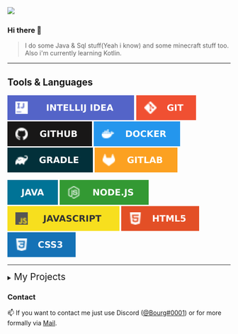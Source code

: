 ![](https://komarev.com/ghpvc/?username=B0urg&color=blue)
### Hi there 👋

> I do some Java & Sql stuff(Yeah i know) and some minecraft stuff too. Also i'm currently learning Kotlin.

---


## Tools & Languages
![](https://raw.githubusercontent.com/B0urg/B0urg/main/assets/INTELLIJ_IDEA.svg) ![](https://raw.githubusercontent.com/B0urg/B0urg/main/assets/GIT.svg) ![](https://raw.githubusercontent.com/B0urg/B0urg/main/assets/GITHUB.svg) ![](https://raw.githubusercontent.com/B0urg/B0urg/main/assets/DOCKER.svg) ![](https://raw.githubusercontent.com/B0urg/B0urg/main/assets/GRADLE.svg) ![](https://raw.githubusercontent.com/B0urg/B0urg/main/assets/GITLAB.svg)

![](https://raw.githubusercontent.com/B0urg/B0urg/main/assets/JAVA.svg)
![](https://raw.githubusercontent.com/B0urg/B0urg/main/assets/NODE.svg) ![](https://raw.githubusercontent.com/B0urg/B0urg/main/assets/JAVASCRIPT.svg) ![](https://raw.githubusercontent.com/B0urg/B0urg/main/assets/HTML5.svg) ![](https://raw.githubusercontent.com/B0urg/B0urg/main/assets/CSS3.svg) 

---

<details>
  <summary> <span style="font-size: 1.3rem"> My Projects </span> </summary>

#### [PluginJam 2 by Devcord(2022-11)](https://github.com/B0urg/DevCord-PluginJam-2022-11)
    
    In november 2022, i contribiuted in the second PluginJam by DevCord and got 4th Place 😊.

#### [Level2Bot(2022-08)(But i think i will recode this in the futur in Kotlin of course😉)](https://github.com/B0urg/Level2Bot)

    The "official" bot of the Level2 Hackerspace Luxemburg(but it don't really works)

#### [LYRC 2022(2022-07)](https://github.com/felixgasiaux/CodeClub_LYRC_Robot_2022)

    In July 2022, I took part in the LYRIC (Luxembourg youth robotic challenge) in the Level2 Codeclub team.
  
#### PluginJam 1 by DevCord(2022-04) (Unfortunately i didn't found the repository & also don't know te ranking anymore)

   </details>


<h3> Contact </h3>
📫 If you want to contact me just use Discord (<a href="https://discord.com/users/933699621878906921">@Bourg#0001</a>) or for more formally via <a href="mailto:contact@bourg.dev" target="_blank"> Mail</a>.